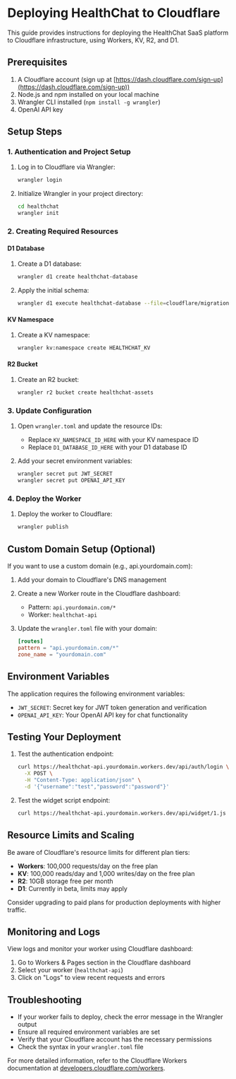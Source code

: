 # Deploying HealthChat to Cloudflare

This guide provides instructions for deploying the HealthChat SaaS platform to Cloudflare infrastructure, using Workers, KV, R2, and D1.

## Prerequisites

1. A Cloudflare account (sign up at [https://dash.cloudflare.com/sign-up](https://dash.cloudflare.com/sign-up))
2. Node.js and npm installed on your local machine
3. Wrangler CLI installed (`npm install -g wrangler`)
4. OpenAI API key

## Setup Steps

### 1. Authentication and Project Setup

1. Log in to Cloudflare via Wrangler:
   ```bash
   wrangler login
   ```

2. Initialize Wrangler in your project directory:
   ```bash
   cd healthchat
   wrangler init
   ```

### 2. Creating Required Resources

#### D1 Database

1. Create a D1 database:
   ```bash
   wrangler d1 create healthchat-database
   ```

2. Apply the initial schema:
   ```bash
   wrangler d1 execute healthchat-database --file=cloudflare/migrations/0000_initial_schema.sql
   ```

#### KV Namespace

1. Create a KV namespace:
   ```bash
   wrangler kv:namespace create HEALTHCHAT_KV
   ```

#### R2 Bucket

1. Create an R2 bucket:
   ```bash
   wrangler r2 bucket create healthchat-assets
   ```

### 3. Update Configuration

1. Open `wrangler.toml` and update the resource IDs:
   - Replace `KV_NAMESPACE_ID_HERE` with your KV namespace ID
   - Replace `D1_DATABASE_ID_HERE` with your D1 database ID

2. Add your secret environment variables:
   ```bash
   wrangler secret put JWT_SECRET
   wrangler secret put OPENAI_API_KEY
   ```

### 4. Deploy the Worker

1. Deploy the worker to Cloudflare:
   ```bash
   wrangler publish
   ```

## Custom Domain Setup (Optional)

If you want to use a custom domain (e.g., api.yourdomain.com):

1. Add your domain to Cloudflare's DNS management
2. Create a new Worker route in the Cloudflare dashboard:
   - Pattern: `api.yourdomain.com/*`
   - Worker: `healthchat-api`

3. Update the `wrangler.toml` file with your domain:
   ```toml
   [routes]
   pattern = "api.yourdomain.com/*"
   zone_name = "yourdomain.com"
   ```

## Environment Variables

The application requires the following environment variables:

- `JWT_SECRET`: Secret key for JWT token generation and verification
- `OPENAI_API_KEY`: Your OpenAI API key for chat functionality

## Testing Your Deployment

1. Test the authentication endpoint:
   ```bash
   curl https://healthchat-api.yourdomain.workers.dev/api/auth/login \
     -X POST \
     -H "Content-Type: application/json" \
     -d '{"username":"test","password":"password"}'
   ```

2. Test the widget script endpoint:
   ```bash
   curl https://healthchat-api.yourdomain.workers.dev/api/widget/1.js
   ```

## Resource Limits and Scaling

Be aware of Cloudflare's resource limits for different plan tiers:

- **Workers**: 100,000 requests/day on the free plan
- **KV**: 100,000 reads/day and 1,000 writes/day on the free plan
- **R2**: 10GB storage free per month
- **D1**: Currently in beta, limits may apply

Consider upgrading to paid plans for production deployments with higher traffic.

## Monitoring and Logs

View logs and monitor your worker using Cloudflare dashboard:

1. Go to Workers & Pages section in the Cloudflare dashboard
2. Select your worker (`healthchat-api`)
3. Click on "Logs" to view recent requests and errors

## Troubleshooting

- If your worker fails to deploy, check the error message in the Wrangler output
- Ensure all required environment variables are set
- Verify that your Cloudflare account has the necessary permissions
- Check the syntax in your `wrangler.toml` file

For more detailed information, refer to the Cloudflare Workers documentation at [developers.cloudflare.com/workers](https://developers.cloudflare.com/workers/).